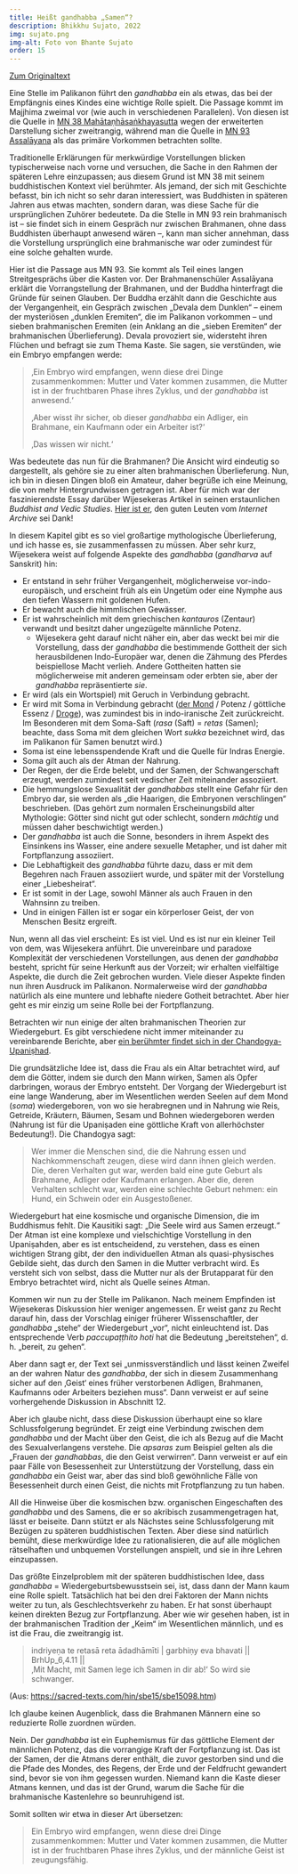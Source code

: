 ```yaml
---
title: Heißt gandhabba „Samen“?
description: Bhikkhu Sujato, 2022
img: sujato.png
img-alt: Foto von Bhante Sujato
order: 15
---
```


[Zum Originaltext](https://discourse.suttacentral.net/t/does-gandhabba-mean-semen/26734)

Eine Stelle im Palikanon führt den *gandhabba* ein als etwas, das bei der Empfängnis eines Kindes eine wichtige Rolle spielt. Die Passage kommt im Majjhima zweimal vor (wie auch in verschiedenen Parallelen). Von diesen ist die Quelle in [MN 38 Mahātaṇhāsaṅkhayasutta](/suttas/#mn38/de/sabbamitta:0.1) wegen der erweiterten Darstellung sicher zweitrangig, während man die Quelle in [MN 93 Assalāyana](/suttas/#mn93/de/sabbamitta:0.1) als das primäre Vorkommen betrachten sollte.

Traditionelle Erklärungen für merkwürdige Vorstellungen blicken typischerweise nach vorne und versuchen, die Sache in den Rahmen der späteren Lehre einzupassen; aus diesem Grund ist MN 38 mit seinem buddhistischen Kontext viel berühmter. Als jemand, der sich mit Geschichte befasst, bin ich nicht so sehr daran interessiert, was Buddhisten in späteren Jahren aus etwas machten, sondern daran, was diese Sache für die ursprünglichen Zuhörer bedeutete. Da die Stelle in MN 93 rein brahmanisch ist – sie findet sich in einem Gespräch nur zwischen Brahmanen, ohne dass Buddhisten überhaupt anwesend wären –, kann man sicher annehman, dass die Vorstellung ursprünglich eine brahmanische war oder zumindest für eine solche gehalten wurde.

Hier ist die Passage aus MN 93. Sie kommt als Teil eines langen Streitgesprächs über die Kasten vor. Der Brahmanenschüler Assalāyana erklärt die Vorrangstellung der Brahmanen, und der Buddha hinterfragt die Gründe für seinen Glauben. Der Buddha erzählt dann die Geschichte aus der Vergangenheit, ein Gespräch zwischen „Devala dem Dunklen“ – einem der mysteriösen „dunklen Eremiten“, die im Palikanon vorkommen – und sieben brahmanischen Eremiten (ein Anklang an die „sieben Eremiten“ der brahmanischen Überlieferung). Devala provoziert sie, widersteht ihren Flüchen und befragt sie zum Thema Kaste. Sie sagen, sie verstünden, wie ein Embryo empfangen werde:

>‚Ein Embryo wird empfangen, wenn diese drei Dinge zusammenkommen: Mutter und Vater kommen zusammen, die Mutter ist in der fruchtbaren Phase ihres Zyklus, und der *gandhabba* ist anwesend.‘
>
>‚Aber wisst ihr sicher, ob dieser *gandhabba* ein Adliger, ein Brahmane, ein Kaufmann oder ein Arbeiter ist?‘
>
>‚Das wissen wir nicht.‘

Was bedeutete das nun für die Brahmanen? Die Ansicht wird eindeutig so dargestellt, als gehöre sie zu einer alten brahmanischen Überlieferung. Nun, ich bin in diesen Dingen bloß ein Amateur, daher begrüße ich eine Meinung, die von mehr Hintergrundwissen getragen ist. Aber für mich war der faszinierendste Essay darüber Wijesekeras Artikel in seinen erstaunlichen *Buddhist and Vedic Studies*. [Hier ist er](https://archive.org/details/in.ernet.dli.2015.463583/page/n177/mode/2up), den guten Leuten vom *Internet Archive* sei Dank!

In diesem Kapitel gibt es so viel großartige mythologische Überlieferung, und ich hasse es, sie zusammenfassen zu müssen. Aber sehr kurz, Wijesekera weist auf folgende Aspekte des *gandhabba* (*gandharva* auf Sanskrit) hin:

- Er entstand in sehr früher Vergangenheit, möglicherweise vor-indo-europäisch, und erscheint früh als ein Ungetüm oder eine Nymphe aus den tiefen Wassern mit goldenen Hufen.
- Er bewacht auch die himmlischen Gewässer.
- Er ist wahrscheinlich mit dem griechischen *kantauros* (Zentaur) verwandt und besitzt daher ungezügelte männliche Potenz.
  - Wijesekera geht darauf nicht näher ein, aber das weckt bei mir die Vorstellung, dass der *gandhabba* die bestimmende Gottheit der sich herausbildenen Indo-Europäer war, denen die Zähmung des Pferdes beispiellose Macht verlieh. Andere Gottheiten hatten sie möglicherweise mit anderen gemeinsam oder erbten sie, aber der *gandhabba* repräsentierte *sie*.
- Er wird (als ein Wortspiel) mit Geruch in Verbindung gebracht.
- Er wird mit Soma in Verbindung gebracht ([der Mond](https://de.wikipedia.org/wiki/Chandra_(Gott)) / Potenz / göttliche Essenz / [Droge](https://de.wikipedia.org/wiki/Soma_(Getr%C3%A4nk))), was zumindest bis in indo-iranische Zeit zurückreicht. Im Besonderen mit dem Soma-Saft (*rasa* (Saft) = *retas* (Samen); beachte, dass Soma mit dem gleichen Wort *sukka* bezeichnet wird, das im Palikanon für Samen benutzt wird.)
- Soma ist eine lebensspendende Kraft und die Quelle für Indras Energie.
- Soma gilt auch als der Atman der Nahrung.
- Der Regen, der die Erde belebt, und der Samen, der Schwangerschaft erzeugt, werden zumindest seit vedischer Zeit miteinander assoziiert.
- Die hemmungslose Sexualität der *gandhabbas* stellt eine Gefahr für den Embryo dar, sie werden als „die Haarigen, die Embryonen verschlingen“ beschrieben. (Das gehört zum normalen Erscheinungsbild alter Mythologie: Götter sind nicht gut oder schlecht, sondern *mächtig* und müssen daher beschwichtigt werden.)
- Der *gandhabba* ist auch die Sonne, besonders in ihrem Aspekt des Einsinkens ins Wasser, eine andere sexuelle Metapher, und ist daher mit Fortpflanzung assoziiert.
- Die Lebhaftigkeit des *gandhabba* führte dazu, dass er mit dem Begehren nach Frauen assoziiert wurde, und später mit der Vorstellung einer „Liebesheirat“.
- Er ist somit in der Lage, sowohl Männer als auch Frauen in den Wahnsinn zu treiben.
- Und in einigen Fällen ist er sogar ein körperloser Geist, der von Menschen Besitz ergreift.

Nun, wenn all das viel erscheint: Es ist viel. Und es ist nur ein kleiner Teil von dem, was Wijesekera anführt. Die unvereinbare und paradoxe Komplexität der verschiedenen Vorstellungen, aus denen der *gandhabba* besteht, spricht für seine Herkunft aus der Vorzeit; wir erhalten vielfältige Aspekte, die durch die Zeit gebrochen wurden. Viele dieser Aspekte finden nun ihren Ausdruck im Palikanon. Normalerweise wird der *gandhabba* natürlich als eine muntere und lebhafte niedere Gotheit betrachtet. Aber hier geht es mir einzig um seine Rolle bei der Fortpflanzung.

Betrachten wir nun einige der alten brahmanischen Theorien zur Wiedergeburt. Es gibt verschiedene nicht immer miteinander zu vereinbarende Berichte, aber [ein berühmter findet sich in der Chandogya-Upaniṣhad](https://archive.org/details/upanishads01ml/page/78/mode/2up?view=theater).

Die grundsätzliche Idee ist, dass die Frau als ein Altar betrachtet wird, auf dem die Götter, indem sie durch den Mann wirken, Samen als Opfer darbringen, woraus der Embryo entsteht. Der Vorgang der Wiedergeburt ist eine lange Wanderung, aber im Wesentlichen werden Seelen auf dem Mond (*soma*) wiedergeboren, von wo sie herabregnen und in Nahrung wie Reis, Getreide, Kräutern, Bäumen, Sesam und Bohnen wiedergeboren werden (Nahrung ist für die Upaniṣaden eine göttliche Kraft von allerhöchster Bedeutung!). Die Chandogya sagt:

>Wer immer die Menschen sind, die die Nahrung essen und Nachkommenschaft zeugen, diese wird dann ihnen gleich werden. Die, deren Verhalten gut war, werden bald eine gute Geburt als Brahmane, Adliger oder Kaufmann erlangen. Aber die, deren Verhalten schlecht war, werden eine schlechte Geburt nehmen: ein Hund, ein Schwein oder ein Ausgestoßener.

Wiedergeburt hat eine kosmische und organische Dimension, die im Buddhismus fehlt. Die Kausitiki sagt: „Die Seele wird aus Samen erzeugt.“ Der Atman ist eine komplexe und vielschichtige Vorstellung in den Upaniṣahden, aber es ist entscheidend, zu verstehen, dass es einen wichtigen Strang gibt, der den individuellen Atman als quasi-physisches Gebilde sieht, das durch den Samen in die Mutter verbracht wird. Es versteht sich von selbst, dass die Mutter nur als der Brutapparat für den Embryo betrachtet wird, nicht als Quelle seines Atman.

Kommen wir nun zu der Stelle im Palikanon. Nach meinem Empfinden ist Wijesekeras Diskussion hier weniger angemessen. Er weist ganz zu Recht darauf hin, dass der Vorschlag einiger früherer Wissenschaftler, der *gandhabba* „stehe“ der Wiedergeburt „vor“, nicht einleuchtend ist. Das entsprechende Verb *paccupaṭṭhito hoti* hat die Bedeutung „bereitstehen“, d. h. „bereit, zu gehen“.

Aber dann sagt er, der Text sei „unmissverständlich und lässt keinen Zweifel an der wahren Natur des *gandhabba*, der sich in diesem Zusammenhang sicher auf den ‚Geist‘ eines früher verstorbenen Adligen, Brahmanen, Kaufmanns oder Arbeiters beziehen muss“. Dann verweist er auf seine vorhergehende Diskussion in Abschnitt 12.

Aber ich glaube nicht, dass diese Diskussion überhaupt eine so klare Schlussfolgerung begründet. Er zeigt eine Verbindung zwischen dem *gandhabba* und der Macht über den Geist, die ich als Bezug auf die Macht des Sexualverlangens verstehe. Die *apsaras* zum Beispiel gelten als die „Frauen der *gandhabbas*, die den Geist verwirren“. Dann verweist er auf ein paar Fälle von Besessenheit zur Unterstützung der Vorstellung, dass ein *gandhabba* ein Geist war, aber das sind bloß gewöhnliche Fälle von Besessenheit durch einen Geist, die nichts mit Frotpflanzung zu tun haben.

All die Hinweise über die kosmischen bzw. organischen Eingeschaften des *gandhabba* und des Samens, die er so akribisch zusammengetragen hat, lässt er beiseite. Dann stützt er als Nächstes seine Schlussfolgerung mit Bezügen zu späteren buddhistischen Texten. Aber diese sind natürlich bemüht, diese merkwürdige Idee zu rationalisieren, die auf alle möglichen rätselhaften und unbquemen Vorstellungen anspielt, und sie in ihre Lehren einzupassen.

Das größte Einzelproblem mit der späteren buddhistischen Idee, dass *gandhabba* = Wiedergeburtsbewusstsein sei, ist, dass dann der Mann kaum eine Rolle spielt. Tatsächlich hat bei den drei Faktoren der Mann nichts weiter zu tun, als Geschlechtsverkehr zu haben. Er hat sonst überhaupt keinen direkten Bezug zur Fortpflanzung. Aber wie wir gesehen haben, ist in der brahmanischen Tradition der „Keim“ im Wesentlichen männlich, und es ist die Frau, die zweitrangig ist.

>indriyeṇa te retasā reta ādadhāmīti | garbhiṇy eva bhavati || BrhUp_6,4.11 ||  
>‚Mit Macht, mit Samen lege ich Samen in dir ab!‘ So wird sie schwanger.

(Aus: https://sacred-texts.com/hin/sbe15/sbe15098.htm)

Ich glaube keinen Augenblick, dass die Brahmanen Männern eine so reduzierte Rolle zuordnen würden.

Nein. Der *gandhabba* ist ein Euphemismus für das göttliche Element der männlichen Potenz, das die vorrangige Kraft der Fortpflanzung ist. Das ist der Samen, der die Atmans derer enthält, die zuvor gestorben sind und die die Pfade des Mondes, des Regens, der Erde und der Feldfrucht gewandert sind, bevor sie von ihm gegessen wurden. Niemand kann die Kaste dieser Atmans kennen, und das ist der Grund, warum die Sache für die brahmanische Kastenlehre so beunruhigend ist.

Somit sollten wir etwa in dieser Art übersetzen:

>Ein Embryo wird empfangen, wenn diese drei Dinge zusammenkommen: Mutter und Vater kommen zusammen, die Mutter ist in der fruchtbaren Phase ihres Zyklus, und der männliche Geist ist zeugungsfähig.
